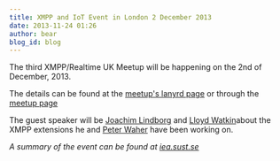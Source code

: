 ```yaml
---
title: XMPP and IoT Event in London 2 December 2013
date: 2013-11-24 01:26
author: bear
blog_id: blog
---
```


The third XMPP/Realtime UK Meetup will be happening on the 2nd of December, 2013.

The details can be found at the [meetup's lanyrd page](http://lanyrd.com/2013/xmpp-and-the-internet-of-things/ "XMPP and IoT December Meetup") or through the [meetup page](http://www.meetup.com/XMPP-UK-Meetup/events/150851862 "XMPP-UK-Meetu")

The guest speaker will be [Joachim Lindborg](http://www.theinternetofthings.eu/joachim-lindborg "Joachim Lindborg") and [Lloyd Watkin](http://lanyrd.com/profile/lloydwatkin/)about the XMPP extensions he and [Peter Waher](cl.linkedin.com/in/peterwaher) have been working on.

*A summary of the event can be found at [iea.sust.se](http://iea.sust.se/2013/12/09/xmpp-uk-iot-meetup/)*
